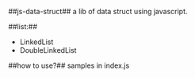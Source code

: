 ##js-data-struct##
a lib of data struct using javascript.

##list:##
- LinkedList
- DoubleLinkedList

##how to use?##
samples in index.js
